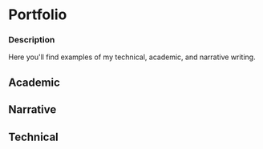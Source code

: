 # Portfolio
### Description

Here you'll find examples of my technical, academic, and narrative writing.

## Academic

## Narrative

## Technical
